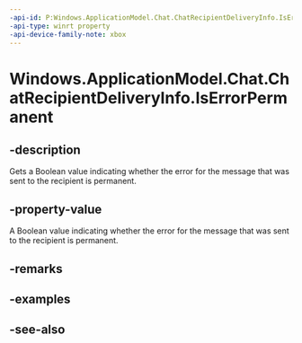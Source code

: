 ```yaml
---
-api-id: P:Windows.ApplicationModel.Chat.ChatRecipientDeliveryInfo.IsErrorPermanent
-api-type: winrt property
-api-device-family-note: xbox
---
```


<!-- Property syntax
public bool IsErrorPermanent { get; }
-->

# Windows.ApplicationModel.Chat.ChatRecipientDeliveryInfo.IsErrorPermanent

## -description
Gets a Boolean value indicating whether the error for the message that was sent to the recipient is permanent.

## -property-value
A Boolean value indicating whether the error for the message that was sent to the recipient is permanent.

## -remarks

## -examples

## -see-also
